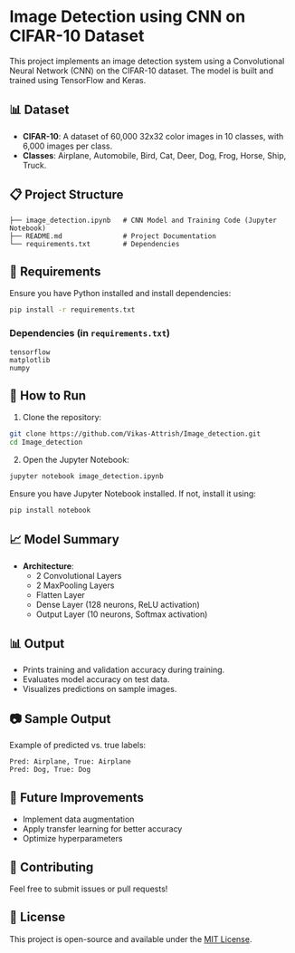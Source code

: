 # Image Detection using CNN on CIFAR-10 Dataset

This project implements an image detection system using a Convolutional Neural Network (CNN) on the CIFAR-10 dataset. The model is built and trained using TensorFlow and Keras.

## 📊 Dataset
- **CIFAR-10**: A dataset of 60,000 32x32 color images in 10 classes, with 6,000 images per class.
- **Classes**: Airplane, Automobile, Bird, Cat, Deer, Dog, Frog, Horse, Ship, Truck.

## 📋 Project Structure
```
├── image_detection.ipynb   # CNN Model and Training Code (Jupyter Notebook)
├── README.md               # Project Documentation
└── requirements.txt        # Dependencies
```

## 🧰 Requirements
Ensure you have Python installed and install dependencies:

```bash
pip install -r requirements.txt
```

### Dependencies (in `requirements.txt`)
```
tensorflow
matplotlib
numpy
```

## 🚀 How to Run
1. Clone the repository:

```bash
git clone https://github.com/Vikas-Attrish/Image_detection.git
cd Image_detection
```

2. Open the Jupyter Notebook:

```bash
jupyter notebook image_detection.ipynb
```

Ensure you have Jupyter Notebook installed. If not, install it using:

```bash
pip install notebook
```

## 📈 Model Summary
- **Architecture**:
  - 2 Convolutional Layers
  - 2 MaxPooling Layers
  - Flatten Layer
  - Dense Layer (128 neurons, ReLU activation)
  - Output Layer (10 neurons, Softmax activation)

## 📊 Output
- Prints training and validation accuracy during training.
- Evaluates model accuracy on test data.
- Visualizes predictions on sample images.

## 📷 Sample Output
Example of predicted vs. true labels:

```
Pred: Airplane, True: Airplane
Pred: Dog, True: Dog
```

## 📌 Future Improvements
- Implement data augmentation
- Apply transfer learning for better accuracy
- Optimize hyperparameters

## 🤝 Contributing
Feel free to submit issues or pull requests!

## 📜 License
This project is open-source and available under the [MIT License](LICENSE).


